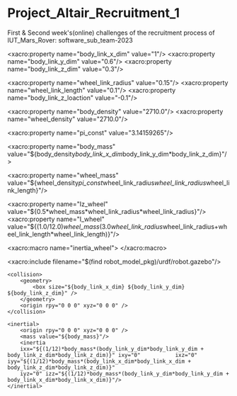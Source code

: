 # Project_Altair_Recruitment_1
 First & Second week's(online) challenges of the recruitment process of IUT_Mars_Rover: software_sub_team-2023


<?xml version ="1.0"?>

<robot name="Four_Wheeler_dd_robot" xmlns:xacro="http://www.ros.org/wiki/xacro">

<!--Body Dimension-->
<xacro:property name="body_link_x_dim" value="1"/>
<xacro:property name="body_link_y_dim" value="0.6"/>
<xacro:property name="body_link_z_dim" value="0.3"/>

<!--Wheel Dimension-->
<xacro:property name="wheel_link_radius" value="0.15"/>
<xacro:property name="wheel_link_length" value="0.1"/>
<xacro:property name="body_link_z_loaction" value="-0.1"/>

<!--Material Density-->
<xacro:property name="body_density" value="2710.0"/>
<xacro:property name="wheel_density" value="2710.0"/>

<xacro:property name="pi_const" value="3.14159265"/>

<!--Body Mass-->
<xacro:property name="body_mass" value="${body_density*body_link_x_dim*body_link_y_dim*body_link_z_dim}"/>
<!--Wheel Mass-->
<xacro:property name="wheel_mass" value="${wheel_density*pi_const*wheel_link_radius*wheel_link_radius*wheel_link_length}"/>

<!--Moments of Inertia of wheel (I)-->
<xacro:property name="Iz_wheel" value="${0.5*wheel_mass*wheel_link_radius*wheel_link_radius}"/>
<xacro:property name="I_wheel" value="${(1.0/12.0)*wheel_mass*(3.0*wheel_link_radius*wheel_link_radius+wheel_link_length*wheel_link_length)}"/>


<xacro:macro name="inertia_wheel">
	<inertial>
		<origin rpy="0 0 0" xyz="0 0 0"/>
		<mass value="${wheel_mass}"/>
		<inertia ixx="${I_wheel}" ixy="0.0" ixz="0.0" iyy="${I_wheel}" iyz="0" izz="Iz_wheel"/>
	</inertial>
</xacro:macro>

<xacro:include filename="$(find robot_model_pkg)/urdf/robot.gazebo"/>

<link name="dummy">
</link>

<joint name="dummy_joint" type="fixed">
	<parent link="dummy"/>
	<child link="body_link"/>
</joint>

<link name="body_link">
	<visual>
		<geometry>
			<box size="${body_link_x_dim} ${body_link_y_dim} ${body_link_z_dim}" />
		</geometry>
		<origin rpy="0 0 0" xyz="0 0 0" />
	</visual>
			
	<collision>
		<geometry>
			<box size="${body_link_x_dim} ${body_link_y_dim} ${body_link_z_dim}" />
		</geometry>
		<origin rpy="0 0 0" xyz="0 0 0" />	
	</collision>	
	
	<inertial>
		<origin rpy="0 0 0" xyz="0 0 0" />
		<mass value="${body_mass}"/>
		<inertia 
		ixx="${(1/12)*body_mass*(body_link_y_dim*body_link_y_dim + body_link_z_dim*body_link_z_dim)}" ixy="0" 			ixz="0" iyy="${(1/12)*body_mass*(body_link_x_dim*body_link_x_dim + body_link_z_dim*body_link_z_dim)}" 
		iyz="0" izz="${(1/12)*body_mass*(body_link_y_dim*body_link_y_dim + body_link_x_dim*body_link_x_dim)}"/>
	</inertial>
</link>	
